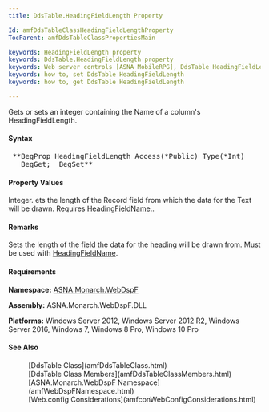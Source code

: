 ```yaml
---
title: DdsTable.HeadingFieldLength Property

Id: amfDdsTableClassHeadingFieldLengthProperty
TocParent: amfDdsTableClassPropertiesMain

keywords: HeadingFieldLength property
keywords: DdsTable.HeadingFieldLength property
keywords: Web server controls [ASNA MobileRPG], DdsTable HeadingFieldLength
keywords: how to, set DdsTable HeadingFieldLength
keywords: how to, get DdsTable HeadingFieldLength

---
```


Gets or sets an integer containing the Name of a column's HeadingFieldLength.

#### Syntax
<pre class="prettyprint"> **BegProp HeadingFieldLength Access(*Public) Type(*Int)
   BegGet;  BegSet** </pre>

#### Property Values
Integer. ets the length of the Record field from which the data for the Text will be drawn. Requires [HeadingFieldName](amfDdsTableClassHeadingFieldProperty.html)..

#### Remarks
Sets the length of the field the data for the heading will be drawn from. Must be used with [HeadingFieldName](amfDdsTableClassHeadingFieldProperty.html).

#### Requirements
**Namespace:** [ASNA.Monarch.WebDspF](amfWebDspFNamespace.html)

**Assembly:** ASNA.Monarch.WebDspF.DLL

**Platforms:** Windows Server 2012, Windows Server 2012 R2, Windows Server 2016, Windows 7, Windows 8 Pro, Windows 10 Pro

#### See Also
<dl>
        <dd>[DdsTable Class](amfDdsTableClass.html)</dd>
        <dd>[DdsTable Class Members](amfDdsTableClassMembers.html)</dd>
        <dd>[ASNA.Monarch.WebDspF Namespace](amfWebDspFNamespace.html)</dd>
        <dd>[Web.config Considerations](amfconWebConfigConsiderations.html)</dd>
</dl>


